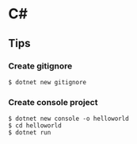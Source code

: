 # C#

## Tips

### Create gitignore

```
$ dotnet new gitignore
```

### Create console project

```
$ dotnet new console -o helloworld
$ cd helloworld
$ dotnet run
```
